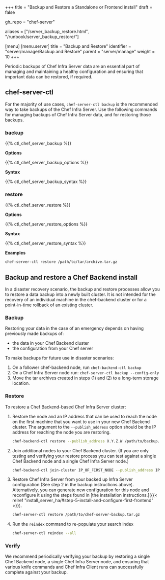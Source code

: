 +++
title = "Backup and Restore a Standalone or Frontend install"
draft = false

gh_repo = "chef-server"

aliases = ["/server_backup_restore.html", "/runbook/server_backup_restore/"]

[menu]
  [menu.server]
    title = "Backup and Restore"
    identifier = "server/manage/Backup and Restore"
    parent = "server/manage"
    weight = 10
+++

Periodic backups of Chef Infra Server data are an essential part of
managing and maintaining a healthy configuration and ensuring that
important data can be restored, if required.

## chef-server-ctl

For the majority of use cases, `chef-server-ctl backup` is the
recommended way to take backups of the Chef Infra Server. Use the
following commands for managing backups of Chef Infra Server data, and
for restoring those backups.

### backup

{{% ctl_chef_server_backup %}}

**Options**

{{% ctl_chef_server_backup_options %}}

**Syntax**

{{% ctl_chef_server_backup_syntax %}}

### restore

{{% ctl_chef_server_restore %}}

**Options**

{{% ctl_chef_server_restore_options %}}

**Syntax**

{{% ctl_chef_server_restore_syntax %}}

**Examples**

```bash
chef-server-ctl restore /path/to/tar/archive.tar.gz
```

## Backup and restore a Chef Backend install

In a disaster recovery scenario, the backup and restore processes allow
you to restore a data backup into a newly built cluster. It is not
intended for the recovery of an individual machine in the chef-backend
cluster or for a point-in-time rollback of an existing cluster.

### Backup

Restoring your data in the case of an emergency depends on having
previously made backups of:

- the data in your Chef Backend cluster
- the configuration from your Chef server

To make backups for future use in disaster scenarios:

1.  On a follower chef-backend node, run `chef-backend-ctl backup`
2.  On a Chef Infra Server node run: `chef-server-ctl backup --config-only`
3.  Move the tar archives created in steps (1) and (2) to a long-term
    storage location.

### Restore

To restore a Chef Backend-based Chef Infra Server cluster:

1.  Restore the node and an IP address that can be used to reach the
    node on the first machine that you want to use in your new Chef
    Backend cluster. The argument to the `--publish_address` option
    should be the IP address for reaching the node you are restoring.

    ```bash
    chef-backend-ctl restore --publish_address X.Y.Z.W /path/to/backup.tar.gz
    ```

2.  Join additional nodes to your Chef Backend cluster. (If you are only
    testing and verifying your restore process you can test against a
    single Chef Backend node and a single Chef Infra Server node.)

    ```bash
    chef-backend-ctl join-cluster IP_OF_FIRST_NODE --publish_address IP_OF_THIS_NODE
    ```

3.  Restore Chef Infra Server from your backed up Infra Server configuration
    (See step 2 in the backup instructions above). Alternatively, you
    can generate new configuration for this node and reconfigure it
    using the steps found in [the installation
    instructions.]({{< relref "install_server_ha/#step-5-install-and-configure-first-frontend" >}}).

    ```bash
    chef-server-ctl restore /path/to/chef-server-backup.tar.gz
    ```

4.  Run the `reindex` command to re-populate your search index

    ```bash
    chef-server-ctl reindex --all
    ```

### Verify

We recommend periodically verifying your backup by restoring a single
Chef Backend node, a single Chef Infra Server node, and ensuring that
various knife commands and Chef Infra Client runs can successfully
complete against your backup.
